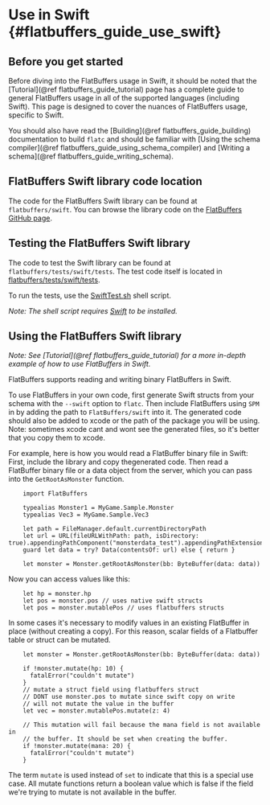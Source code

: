 Use in Swift {#flatbuffers_guide_use_swift}
=========

## Before you get started

Before diving into the FlatBuffers usage in Swift, it should be noted that
the [Tutorial](@ref flatbuffers_guide_tutorial) page has a complete guide
to general FlatBuffers usage in all of the supported languages (including Swift).
This page is designed to cover the nuances of FlatBuffers usage, specific to
Swift.

You should also have read the [Building](@ref flatbuffers_guide_building)
documentation to build `flatc` and should be familiar with
[Using the schema compiler](@ref flatbuffers_guide_using_schema_compiler) and
[Writing a schema](@ref flatbuffers_guide_writing_schema).

## FlatBuffers Swift library code location

The code for the FlatBuffers Swift library can be found at
`flatbuffers/swift`. You can browse the library code on the [FlatBuffers
GitHub page](https://github.com/google/flatbuffers/tree/master/swift).

## Testing the FlatBuffers Swift library

The code to test the Swift library can be found at `flatbuffers/tests/swift/tests`.
The test code itself is located
in [flatbuffers/tests/swift/tests](https://github.com/google/flatbuffers/blob/master/tests/swift/tests).

To run the tests, use
the [SwiftTest.sh](https://github.com/google/flatbuffers/blob/master/tests/swift/tests/SwiftTest.sh) shell script.

*Note: The shell script requires [Swift](https://swift.org) to
be installed.*

## Using the FlatBuffers Swift library

*Note: See [Tutorial](@ref flatbuffers_guide_tutorial) for a more in-depth
example of how to use FlatBuffers in Swift.*

FlatBuffers supports reading and writing binary FlatBuffers in Swift.

To use FlatBuffers in your own code, first generate Swift structs from your
schema with the `--swift` option to `flatc`. Then include FlatBuffers using `SPM` in
by adding the path to `FlatBuffers/swift` into it. The generated code should also be
added to xcode or the path of the package you will be using. Note: sometimes xcode cant
and wont see the generated files, so it's better that you copy them to xcode.

For example, here is how you would read a FlatBuffer binary file in Swift: First,
include the library and copy thegenerated code. Then read a FlatBuffer binary file or
a data object from the server, which you can pass into the `GetRootAsMonster` function.

~~~~~~~~~~~~~~~~~~~~~~~~~~~~~~~~~~~~~~~~~~~~~~~~~~~~~~~~~~~~~~~~~~{.swift}
    import FlatBuffers

    typealias Monster1 = MyGame.Sample.Monster
    typealias Vec3 = MyGame.Sample.Vec3

    let path = FileManager.default.currentDirectoryPath
    let url = URL(fileURLWithPath: path, isDirectory: true).appendingPathComponent("monsterdata_test").appendingPathExtension("mon")
    guard let data = try? Data(contentsOf: url) else { return }

    let monster = Monster.getRootAsMonster(bb: ByteBuffer(data: data))
~~~~~~~~~~~~~~~~~~~~~~~~~~~~~~~~~~~~~~~~~~~~~~~~~~~~~~~~~~~~~~~~~~

Now you can access values like this:

~~~~~~~~~~~~~~~~~~~~~~~~~~~~~~~~~~~~~~~~~~~~~~~~~~~~~~~~~~~~~~~~~~{.swift}
    let hp = monster.hp
    let pos = monster.pos // uses native swift structs
    let pos = monster.mutablePos // uses flatbuffers structs
~~~~~~~~~~~~~~~~~~~~~~~~~~~~~~~~~~~~~~~~~~~~~~~~~~~~~~~~~~~~~~~~~~

In some cases it's necessary to modify values in an existing FlatBuffer in place (without creating a copy). For this
reason, scalar fields of a Flatbuffer table or struct can be mutated.

~~~~~~~~~~~~~~~~~~~~~~~~~~~~~~~~~~~~~~~~~~~~~~~~~~~~~~~~~~~~~~~~~~{.swift}
    let monster = Monster.getRootAsMonster(bb: ByteBuffer(data: data))

    if !monster.mutate(hp: 10) {
      fatalError("couldn't mutate")
    }
    // mutate a struct field using flatbuffers struct
    // DONT use monster.pos to mutate since swift copy on write 
    // will not mutate the value in the buffer
    let vec = monster.mutablePos.mutate(z: 4)

    // This mutation will fail because the mana field is not available in
    // the buffer. It should be set when creating the buffer.
    if !monster.mutate(mana: 20) {
      fatalError("couldn't mutate")
    }
~~~~~~~~~~~~~~~~~~~~~~~~~~~~~~~~~~~~~~~~~~~~~~~~~~~~~~~~~~~~~~~~~~

The term `mutate` is used instead of `set` to indicate that this is a special use case. All mutate functions return a
boolean value which is false if the field we're trying to mutate is not available in the buffer.

<br>
